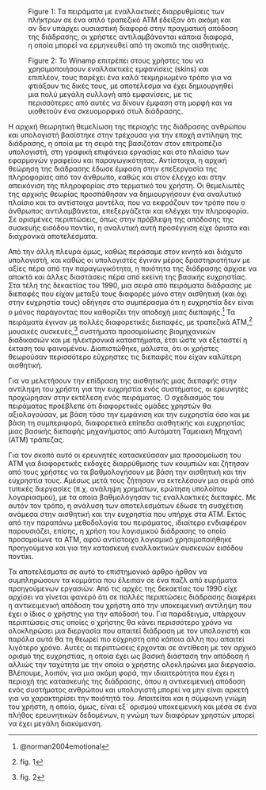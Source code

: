 <figure id="fig:atm-affective">

<figcaption>Figure 1: Τα πειράματα με εναλλακτικές διαρρυθμίσεις των
πλήκτρων σε ένα απλό τραπεζικό ATM έδειξαν ότι ακόμη και αν δεν υπάρχει
ουσιαστική διαφορά στην πραγματική απόδοση της διάδρασης, οι χρήστες
αντιλαμβάνονται κάποια διαφορά, η οποία μπορεί να ερμηνευθεί από τη
σκοπιά της αισθητικής.</figcaption>
</figure>

<figure id="fig:winamp">

<figcaption>Figure 2: Το Winamp επιτρέπει στους χρήστες του να
χρησιμοποιήσουν εναλλακτικές εμφανίσεις (skins) και επιπλέον, τους
παρέχει ένα καλά τεκμηριωμένο τρόπο για να φτιάξουν τις δικές τους, με
αποτέλεσμα να έχει δημιουργηθεί μια πολύ μεγάλη συλλογή από εμφανίσεις,
με τις περισσότερες από αυτές να δίνουν έμφαση στη μορφή και να
υιοθετούν ένα σκευομορφικό στυλ διάδρασης.</figcaption>
</figure>

Η αρχική θεωρητική θεμελίωση της περιοχής της διάδρασης ανθρώπου και
υπολογιστή βασίστηκε στην τρέχουσα για την εποχή αντίληψη της διάδρασης,
η οποία με τη σειρά της βασιζόταν στον επιτραπέζιο υπολογιστή, στη
γραφική επιφάνεια εργασίας και στο πλαίσιο των εφαρμογών γραφείου και
παραγωγικότητας. Αντίστοιχα, η αρχική θεώρηση της διάδρασης έδωσε έμφαση
στην επεξεργασία της πληροφορίας από τον άνθρωπο, καθώς και στον έλεγχο
και στην απεικόνιση της πληροφορίας στο τερματικό του χρήστη. Οι
θεμελιωτές της αρχικής θεωρίας προσπάθησαν να δημιουργήσουν ένα
αναλυτικό πλαίσιο και τα αντίστοιχα μοντέλα, που να εκφράζουν τον τρόπο
που ο άνθρωπος αντιλαμβάνεται, επεξεργάζεται και ελέγχει την πληροφορία.
Σε ορισμένες περιπτώσεις, όπως στην πρόβλεψη της απόδοσης της συσκευής
εισόδου ποντίκι, η αναλυτική αυτή προσέγγιση είχε άριστα και διαχρονικά
αποτελέσματα.

Από την άλλη πλευρά όμως, καθώς περάσαμε στον κινητό και διάχυτο
υπολογιστή, και καθώς οι υπολογιστές έγιναν μέρος δραστηριοτήτων με
αξίες πέρα από την παραγωγικότητα, η ποιότητα της διάδρασης άρχισε να
αποκτά και άλλες διαστάσεις πέρα από εκείνη της βασικής ευχρηστίας. Στα
τέλη της δεκαετίας του 1990, μια σειρά από πειράματα διάδρασης με
διεπαφές που είχαν μεταξύ τους διαφορές μόνο στην αισθητική (και όχι
στην ευχρηστία τους) οδήγησε στο συμπέρασμα ότι η ευχρηστία δεν είναι ο
μόνος παράγοντας που καθορίζει την αποδοχή μιας διεπαφής.[^1] Τα
πειράματα έγιναν με πολλές διαφορετικές διεπαφές, με τραπεζικά ATM,[^2]
μουσικές συσκευές,[^3] συστήματα προσομοίωσης βιομηχανικών διαδικασιών
και με ηλεκτρονικά καταστήματα, έτσι ώστε να εξεταστεί η έκταση του
φαινομένου. Διαπιστώθηκε, μάλιστα, ότι οι χρήστες θεωρούσαν περισσότερο
εύχρηστες τις διεπαφές που είχαν καλύτερη αισθητική.

Για να μελετήσουν την επίδραση της αισθητικής μιας διεπαφής στην
αντίληψη του χρήστη για την ευχρηστία ενός συστήματος, οι ερευνητές
προχώρησαν στην εκτέλεση ενός πειράματος. Ο σχεδιασμός του πειράματος
προέβλεπε ότι διαφορετικές ομάδες χρηστών θα αξιολογούσαν, με βάση τόσο
την εμφάνιση και την ευχρηστία όσο και με βάση τη συμπεριφορά,
διαφορετικά επίπεδα αισθητικής και ευχρηστίας μιας βασικής διεπαφής
μηχανήματος από Αυτόματη Ταμειακή Μηχανή (ΑΤΜ) τράπεζας.

Για τον σκοπό αυτό οι ερευνητές κατασκεύασαν μια προσομοίωση του ΑΤΜ για
διαφορετικές εκδοχές διαρρύθμισης των κουμπιών και ζήτησαν από τους
χρήστες να τα βαθμολογήσουν με βάση την αισθητική και την ευχρηστία
τους. Αμέσως μετά τους ζήτησαν να εκτελέσουν μια σειρά από τυπικές
διεργασίες (π.χ. ανάληψη χρημάτων, ερώτηση υπολοίπου λογαριασμού), με τα
οποία βαθμολόγησαν τις εναλλακτικές διεπαφές. Με αυτόν τον τρόπο, η
ανάλυση των αποτελεσμάτων έδωσε τη συσχέτιση ανάμεσα στην αισθητική και
την ευχρηστία που υπήρχε στα ΑΤΜ. Εκτός από την παραπάνω μεθοδολογία του
πειράματος, ιδιαίτερο ενδιαφέρον παρουσιάζει, επίσης, η χρήση του
λογισμικού διάδρασης το οποίο προσομοίωνε τα ΑΤΜ, αφού αντίστοιχο
λογισμικό χρησιμοποιήθηκε προηγούμενα και για την κατασκευή εναλλακτικών
συσκευών εισόδου ποντίκι.

Τα αποτελέσματα σε αυτό το επιστημονικό άρθρο ήρθαν να συμπληρώσουν τα
κομμάτια που έλειπαν σε ένα παζλ από ευρήματα προηγούμενων εργασιών. Από
τις αρχές της δεκαετίας του 1990 είχε αρχίσει να γίνεται φανερό ότι σε
πολλές περιπτώσεις διάδρασης διαφέρει η αντικειμενική απόδοση του χρήστη
από την υποκειμενική αντίληψη που έχει ο ίδιος ο χρήστης για την απόδοσή
του. Για παράδειγμα, υπάρχουν περιπτώσεις στις οποίες ο χρήστης θα κάνει
περισσότερο χρόνο να ολοκληρώσει μια διεργασία που απαιτεί διάδραση με
τον υπολογιστή και παρόλα αυτά θα τη θεωρεί πιο εύχρηστη από κάποια άλλη
που απαιτεί λιγότερο χρόνο. Αυτές οι περιπτώσεις έρχονται σε αντίθεση με
τον αρχικό ορισμό της ευχρηστίας, η οποία έχει ως βασική διάσταση την
απόδοση ή αλλιώς την ταχύτητα με την οποία ο χρήστης ολοκληρώνει μια
διεργασία. Βλέπουμε, λοιπόν, για μια ακόμη φορά, την ιδιαιτερότητα που
έχει η περιοχή της κατασκευής της διάδρασης, όπου η αντικειμενική
απόδοση ενός συστήματος ανθρώπου και υπολογιστή μπορεί να μην είναι
αρκετή για να χαρακτηρίσει την ποιότητά του. Απαιτείται και η σύμφωνη
γνώμη του χρήστη, η οποία, όμως, είναι εξ΄ ορισμού υποκειμενική και μέσα
σε ένα πλήθος ερευνητικών δεδομένων, η γνώμη των διαφόρων χρηστών μπορεί
να έχει μεγάλη διακύμανση.

[^1]: @norman2004emotional

[^2]: fig. 1

[^3]: fig. 2
